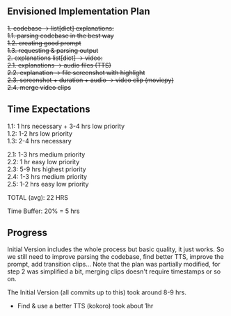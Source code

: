 ## Envisioned Implementation Plan
~~1. codebase -> list[dict] explanations:~~  
   ~~1.1. parsing codebase in the best way~~  
   ~~1.2. creating good prompt~~  
   ~~1.3. requesting & parsing output~~  
~~2. explanations list[dict] -> video:~~  
   ~~2.1. explanations -> audio files (TTS)~~  
   ~~2.2. explanation -> file screenshot with highlight~~  
   ~~2.3. screenshot + duration + audio -> video clip (moviepy)~~  
   ~~2.4. merge video clips~~  


## Time Expectations
1.1: 1 hrs necessary + 3-4 hrs low priority  
1.2: 1-2 hrs low priority  
1.3: 2-4 hrs necessary  

2.1: 1-3 hrs medium priority  
2.2: 1 hr easy low priority  
2.3: 5-9 hrs highest priority  
2.4: 1-3 hrs medium priority  
2.5: 1-2 hrs easy low priority  

TOTAL (avg): 22 HRS

Time Buffer: 20% = 5 hrs

## Progress
Initial Version includes the whole process but basic quality, it just works. So we still need to improve parsing the codebase, find better TTS, improve the prompt, add transition clips...
Note that the plan was partially modified, for step 2 was simplified a bit, merging clips doesn't require timestamps or so on.

The Initial Version (all commits up to this) took around 8-9 hrs.

- Find & use a better TTS (kokoro) took about 1hr
